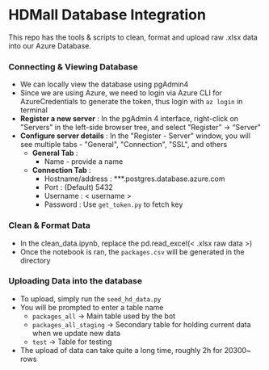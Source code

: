 # HDMall Database Integration #

This repo has the tools & scripts to clean, format and upload raw .xlsx data into our Azure Database.

### Connecting & Viewing Database ###

- We can locally view the database using pgAdmin4
- Since we are using Azure, we need to login via Azure CLI for AzureCredentials to generate the token, thus login with `az login` in terminal
- **Register a new server** : In the pgAdmin 4 interface, right-click on "Servers" in the left-side browser tree, and select "Register” -> “Server"
- **Configure server details** : In the "Register - Server" window, you will see multiple tabs - "General", "Connection", "SSL", and others
    - **General Tab** : 
        - Name - provide a name
    - **Connection Tab** : 
        - Hostname/address : ***.postgres.database.azure.com
        - Port : (Default) 5432
        - Username : < username > 
        - Password : Use `get_token.py` to fetch key

### Clean & Format Data ###
- In the clean_data.ipynb, replace the pd.read_excel(< .xlsx raw data >)
- Once the notebook is ran, the `packages.csv` will be generated in the directory

### Uploading Data into the database ### 
- To upload, simply run the `seed_hd_data.py`
- You will be prompted to enter a table name
    - `packages_all` -> Main table used by the bot
    - `packages_all_staging` -> Secondary table for holding current data when we update new data
    - `test` -> Table for testing
- The upload of data can take quite a long time, roughly 2h for 20300~ rows